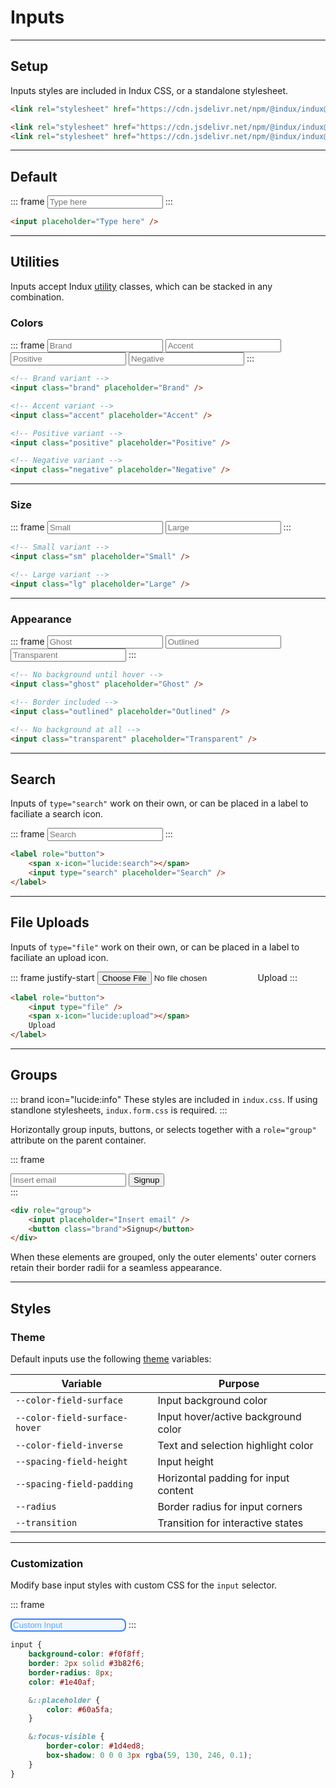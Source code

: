# Inputs

---

## Setup

Inputs styles are included in Indux CSS, or a standalone stylesheet.

<x-code-group copy>

```html "Indux CSS"
<link rel="stylesheet" href="https://cdn.jsdelivr.net/npm/@indux/indux@latest/dist/indux.css" />
```

```html "Standalone"
<link rel="stylesheet" href="https://cdn.jsdelivr.net/npm/@indux/indux@latest/dist/indux.theme.css" />
<link rel="stylesheet" href="https://cdn.jsdelivr.net/npm/@indux/indux@latest/dist/indux.input.css" />
```

</x-code-group>

---

## Default

::: frame
<input placeholder="Type here" />
:::

```html copy
<input placeholder="Type here" />
```

---

## Utilities

Inputs accept Indux [utility](/styles/utilities) classes, which can be stacked in any combination.

### Colors

::: frame
<input class="brand" placeholder="Brand" />
<input class="accent" placeholder="Accent" />
<input class="positive" placeholder="Positive" />
<input class="negative" placeholder="Negative" />
:::

```html copy
<!-- Brand variant -->
<input class="brand" placeholder="Brand" />

<!-- Accent variant -->
<input class="accent" placeholder="Accent" />

<!-- Positive variant -->
<input class="positive" placeholder="Positive" />

<!-- Negative variant -->
<input class="negative" placeholder="Negative" />
```

---

### Size

::: frame
<input class="sm" placeholder="Small" />
<input class="lg" placeholder="Large" />
:::

```html copy
<!-- Small variant -->
<input class="sm" placeholder="Small" />

<!-- Large variant -->
<input class="lg" placeholder="Large" />
```

---

### Appearance

::: frame
<input class="ghost" placeholder="Ghost" />
<input class="outlined" placeholder="Outlined" />
<input class="transparent" placeholder="Transparent" />
:::

```html copy
<!-- No background until hover -->
<input class="ghost" placeholder="Ghost" />

<!-- Border included -->
<input class="outlined" placeholder="Outlined" />

<!-- No background at all -->
<input class="transparent" placeholder="Transparent" />
```

---

## Search

Inputs of `type="search"` work on their own, or can be placed in a label to faciliate a search icon.

::: frame
<label role="button">
    <span x-icon="lucide:search"></span>
    <input type="search" placeholder="Search" />
</label>
:::

```html copy
<label role="button">
    <span x-icon="lucide:search"></span>
    <input type="search" placeholder="Search" />
</label>
```

---

## File Uploads

Inputs of `type="file"` work on their own, or can be placed in a label to faciliate an upload icon.

::: frame justify-start
<label role="button">
    <input type="file" />
    <span x-icon="lucide:upload"></span>
    Upload
</label>
:::

```html copy
<label role="button">
    <input type="file" />
    <span x-icon="lucide:upload"></span>
    Upload
</label>
```

---

## Groups

::: brand icon="lucide:info"
These styles are included in `indux.css`. If using standlone stylesheets, `indux.form.css` is required.
:::

Horizontally group inputs, buttons, or selects together with a `role="group"` attribute on the parent container.

::: frame
<div role="group">
    <input placeholder="Insert email" />
    <button class="brand">Signup</button>
</div>
:::

```html copy
<div role="group">
    <input placeholder="Insert email" />
    <button class="brand">Signup</button>
</div>
```

When these elements are grouped, only the outer elements' outer corners retain their border radii for a seamless appearance.

---

## Styles

### Theme

Default inputs use the following [theme](/styles/theme) variables:

| Variable | Purpose |
|----------|---------|
| `--color-field-surface` | Input background color |
| `--color-field-surface-hover` | Input hover/active background color |
| `--color-field-inverse` | Text and selection highlight color |
| `--spacing-field-height` | Input height |
| `--spacing-field-padding` | Horizontal padding for input content |
| `--radius` | Border radius for input corners |
| `--transition` | Transition for interactive states |

---

### Customization

Modify base input styles with custom CSS for the `input` selector.

::: frame
<style>
input.custom {
    background-color: #f0f8ff;
    border: 2px solid #3b82f6;
    border-radius: 8px;
    color: #1e40af;
}

input.custom::placeholder {
    color: #60a5fa;
}

input.custom:focus-visible {
    border-color: #1d4ed8;
    box-shadow: 0 0 0 3px rgba(59, 130, 246, 0.1);
}
</style>

<input class="custom" placeholder="Custom Input" />
:::

```css copy
input {
    background-color: #f0f8ff;
    border: 2px solid #3b82f6;
    border-radius: 8px;
    color: #1e40af;

    &::placeholder {
        color: #60a5fa;
    }

    &:focus-visible {
        border-color: #1d4ed8;
        box-shadow: 0 0 0 3px rgba(59, 130, 246, 0.1);
    }
}
```

